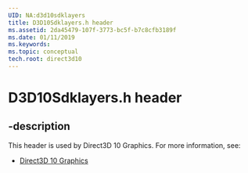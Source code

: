 ```yaml
---
UID: NA:d3d10sdklayers
title: D3D10Sdklayers.h header
ms.assetid: 2da45479-107f-3773-bc5f-b7c8cfb3189f
ms.date: 01/11/2019
ms.keywords: 
ms.topic: conceptual
tech.root: direct3d10
---
```


# D3D10Sdklayers.h header


## -description


This header is used by Direct3D 10 Graphics. For more information, see:

- [Direct3D 10 Graphics](../_direct3d10/index.md)

